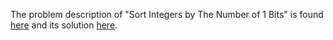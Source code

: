 The problem description of "Sort Integers by The Number of 1 Bits" is found [here](https://leetcode.com/problems/sort-integers-by-the-number-of-1-bits/) and its solution [here](https://github.com/aurimas13/Solutions-To-Problems/blob/main/LeetCode/Java%20Solutions/Sort%20Integers%20by%20The%20Number%20of%201%20Bits/sort.java).
